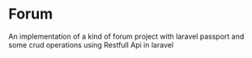 # Forum

An implementation of a kind of forum project with laravel passport and some crud operations using Restfull Api in laravel
